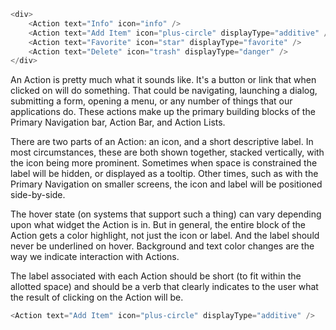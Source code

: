```js noeditor
<div>
    <Action text="Info" icon="info" />
    <Action text="Add Item" icon="plus-circle" displayType="additive" />
    <Action text="Favorite" icon="star" displayType="favorite" />
    <Action text="Delete" icon="trash" displayType="danger" />
</div>
```

An Action is pretty much what it sounds like. It's a button or link that when clicked on will do something. That could be navigating, launching a dialog, submitting a form, opening a menu, or any number of things that our applications do. These actions make up the primary building blocks of the Primary Navigation bar, Action Bar, and Action Lists.

There are two parts of an Action: an icon, and a short descriptive label. In most circumstances, these are both shown together, stacked vertically, with the icon being more prominent. Sometimes when space is constrained the label will be hidden, or displayed as a tooltip. Other times, such as with the Primary Navigation on smaller screens, the icon and label will be positioned side-by-side.

The hover state (on systems that support such a thing) can vary depending upon what widget the Action is in. But in general, the entire block of the Action gets a color highlight, not just the icon or label. And the label should never be underlined on hover. Background and text color changes are the way we indicate interaction with Actions.

The label associated with each Action should be short (to fit within the allotted space) and should be a verb that clearly indicates to the user what the result of clicking on the Action will be.


```js
<Action text="Add Item" icon="plus-circle" displayType="additive" />
```